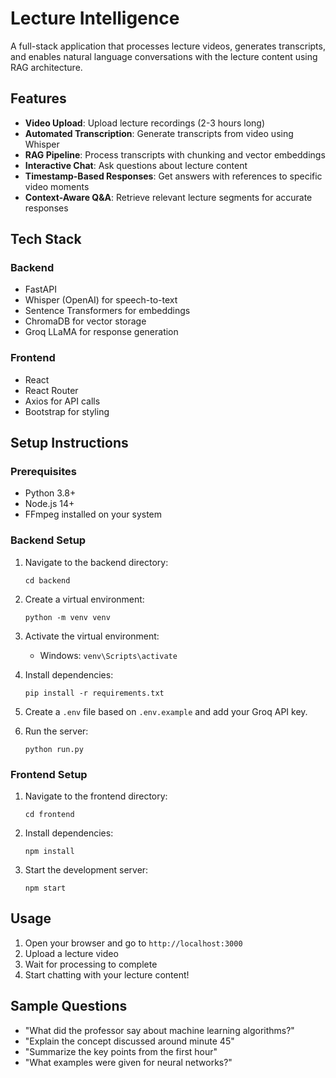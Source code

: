 # Lecture Intelligence

A full-stack application that processes lecture videos, generates transcripts, and enables natural language conversations with the lecture content using RAG architecture.

## Features

- **Video Upload**: Upload lecture recordings (2-3 hours long)
- **Automated Transcription**: Generate transcripts from video using Whisper
- **RAG Pipeline**: Process transcripts with chunking and vector embeddings
- **Interactive Chat**: Ask questions about lecture content
- **Timestamp-Based Responses**: Get answers with references to specific video moments
- **Context-Aware Q&A**: Retrieve relevant lecture segments for accurate responses

## Tech Stack

### Backend
- FastAPI
- Whisper (OpenAI) for speech-to-text
- Sentence Transformers for embeddings
- ChromaDB for vector storage
- Groq LLaMA for response generation

### Frontend
- React
- React Router
- Axios for API calls
- Bootstrap for styling



## Setup Instructions

### Prerequisites
- Python 3.8+
- Node.js 14+
- FFmpeg installed on your system

### Backend Setup
1. Navigate to the backend directory:
   ```
   cd backend
   ```

2. Create a virtual environment:
   ```
   python -m venv venv
   ```

3. Activate the virtual environment:
   - Windows: `venv\Scripts\activate`


4. Install dependencies:
   ```
   pip install -r requirements.txt
   ```

5. Create a `.env` file based on `.env.example` and add your Groq API key.

6. Run the server:
   ```
   python run.py
   ```

### Frontend Setup
1. Navigate to the frontend directory:
   ```
   cd frontend
   ```

2. Install dependencies:
   ```
   npm install
   ```

3. Start the development server:
   ```
   npm start
   ```

## Usage

1. Open your browser and go to `http://localhost:3000`
2. Upload a lecture video
3. Wait for processing to complete
4. Start chatting with your lecture content!

## Sample Questions

- "What did the professor say about machine learning algorithms?"
- "Explain the concept discussed around minute 45"
- "Summarize the key points from the first hour"
- "What examples were given for neural networks?"
